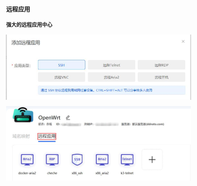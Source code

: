 ### 远程应用
#### 强大的远程应用中心

  ![CloudApp](./cloudapp/cloudapp.jpeg)

  ![CloudApp](./cloudapp/cloudapp210509.jpeg)

